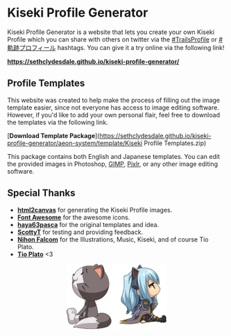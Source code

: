 ﻿# Kiseki Profile Generator
Kiseki Profile Generator is a website that lets you create your own Kiseki Profile which you can share with others on twitter via the [#TrailsProfile](https://twitter.com/search?q=%23TrailsProfile&src=typed_query&f=live) or [#軌跡プロフィール](https://twitter.com/search?q=%23%E8%BB%8C%E8%B7%A1%E3%83%97%E3%83%AD%E3%83%95%E3%82%A3%E3%83%BC%E3%83%AB&src=typed_query&f=live) hashtags. You can give it a try online via the following link!

**https://sethclydesdale.github.io/kiseki-profile-generator/**


## Profile Templates 
This website was created to help make the process of filling out the image template easier, since not everyone has access to image editing software. However, if you'd like to add your own personal flair, feel free to download the templates via the following link.

[**Download Template Package**](https://sethclydesdale.github.io/kiseki-profile-generator/aeon-system/template/Kiseki Profile Templates.zip)

This package contains both English and Japanese templates. You can edit the provided images in Photoshop, [GIMP](https://www.gimp.org/), [Pixlr](https://pixlr.com/), or any other image editing software.


## Special Thanks
- [**html2canvas**](https://github.com/niklasvh/html2canvas) for generating the Kiseki Profile images.
- [**Font Awesome**](https://fontawesome.com/) for the awesome icons.
- [**haya63pasca**](https://twitter.com/haya63pasca/status/1454263058683944967) for the original templates and idea.
- [**ScottyT**](https://github.com/ScottyT) for testing and providing feedback.
- [**Nihon Falcom**](https://www.falcom.co.jp/) for the Illustrations, Music, Kiseki, and of course Tio Plato.
- [**Tio Plato**](https://sethclydesdale.github.io/tio-plato-is-the-best/) <3

<p align="center">
  <img src="aeon-system/images/sitting-tio-mishy.png" height="150">
</p>
